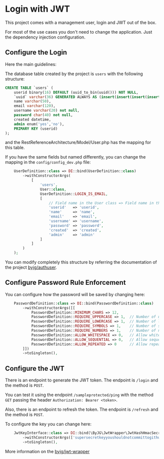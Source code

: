 # Login with JWT

This project comes with a management user, login and JWT out of the box.

For most of the use cases you don't need to change the application. Just the dependency injection configuration.

## Configure the Login

Here the main guidelines:

The database table created by the project is `users` with the following structure:

```sql
CREATE TABLE `users` (
    userid binary(16) DEFAULT (uuid_to_bin(uuid())) NOT NULL,
    `uuid` varchar(36) GENERATED ALWAYS AS (insert(insert(insert(insert(hex(`userid`),9,0,'-'),14,0,'-'),19,0,'-'),24,0,'-')) VIRTUAL,
    name varchar(50),
    email varchar(120),
    username varchar(20) not null,
    password char(40) not null,
    created datetime,
    admin enum('yes','no'),
    PRIMARY KEY (userid)
);
```

and the RestReferenceArchitecture/Model/User.php has the mapping for this table.

If you have the same fields but named differently, you can change the mapping in the `config/config_dev.php` file:

```php
    UserDefinition::class => DI::bind(UserDefinition::class)
        ->withConstructorArgs(
            [
                'users',
                User::class,
                UserDefinition::LOGIN_IS_EMAIL,
                [
                    // Field name in the User class => Field name in the database
                    'userid'   => 'userid',
                    'name'     => 'name',
                    'email'    => 'email',
                    'username' => 'username',
                    'password' => 'password',
                    'created'  => 'created',
                    'admin'    => 'admin'
                ]
            ]
        )
    );
```

You can modify completely this structure by referring the documentation of the project [byjg/authuser](https://github.com/byjg/authuser).

## Configure Password Rule Enforcement

You can configure how the password will be saved by changing here:

```php
    PasswordDefinition::class => DI::bind(PasswordDefinition::class)
        ->withConstructorArgs([[
            PasswordDefinition::MINIMUM_CHARS => 12,
            PasswordDefinition::REQUIRE_UPPERCASE => 1,  // Number of uppercase characters
            PasswordDefinition::REQUIRE_LOWERCASE => 1,  // Number of lowercase characters
            PasswordDefinition::REQUIRE_SYMBOLS => 1,    // Number of symbols
            PasswordDefinition::REQUIRE_NUMBERS => 1,    // Number of numbers
            PasswordDefinition::ALLOW_WHITESPACE => 0,   // Allow whitespace
            PasswordDefinition::ALLOW_SEQUENTIAL => 0,   // Allow sequential characters
            PasswordDefinition::ALLOW_REPEATED => 0      // Allow repeated characters
        ]])
        ->toSingleton(),
```

## Configure the JWT

There is an endpoint to generate the JWT token. The endpoint is `/login` and the method is `POST`.

You can test it using the endpoint `/sampleprotected/ping` with the method `GET` passing the header `Authorization: Bearer <token>`.

Also, there is an endpoint to refresh the token. The endpoint is `/refresh` and the method is `POST`.

To configure the key you can change here:

```php
    JwtKeyInterface::class => DI::bind(\ByJG\JwtWrapper\JwtHashHmacSecret::class)
        ->withConstructorArgs(['supersecretkeyyoushouldnotcommittogithub'])
        ->toSingleton(),
```

More information on the [byjg/jwt-wrapper](https://github.com/byjg/jwt-wrapper)
